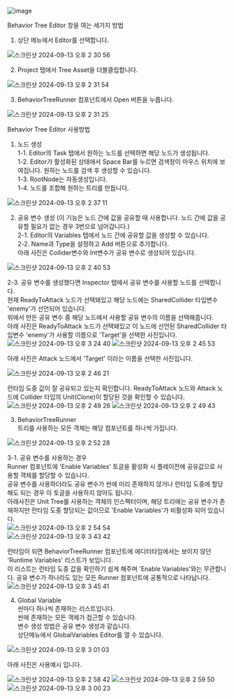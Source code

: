 ![image](https://github.com/user-attachments/assets/41e9e4f5-9dbd-4d64-875b-7eb6ccc40c59)

Behavior Tree Editor 창을 여는 세가지 방법
1. 상단 메뉴에서 Editor를 선택합니다.

![스크린샷 2024-09-13 오후 2 30 56](https://github.com/user-attachments/assets/3fafcf8a-38b8-476a-9b8f-e3f91ed4c173)

2. Project 탭에서 Tree Asset을 더블클립합니다.

![스크린샷 2024-09-13 오후 2 31 54](https://github.com/user-attachments/assets/65765bd7-3d48-417a-9ba4-48f2cfe95d40)

3. BehaviorTreeRunner 컴포넌트에서 Open 버튼을 누릅니다.

![스크린샷 2024-09-13 오후 2 31 25](https://github.com/user-attachments/assets/032df0c9-17f9-4f20-8c2c-b6311f421623)

Behavior Tree Editor 사용방법
1. 노드 생성  
1-1. Editor의 Task 탭에서 원하는 노드를 선택하면 해당 노드가 생성됩니다.  
1-2. Editor가 활성화된 상태에서 Space Bar를 누르면 검색창이 마우스 위치에 보여집니다. 원하는 노드를 검색 후 생성할 수 있습니다.  
1-3. RootNode는 자동생성입니다.  
1-4. 노드를 조합해 원하는 트리를 만듭니다.

![스크린샷 2024-09-13 오후 2 37 11](https://github.com/user-attachments/assets/a7fed9d9-b791-4721-b41e-5889b0a196ad)

2. 공유 변수 생성 (이 기능은 노드 간에 값을 공유할 때 사용합니다. 노드 간에 값을 공유할 필요가 없는 경우 3번으로 넘어갑니다.)  
2-1. Editor의 Variables 탭에서 노드 간에 공유할 값을 생성할 수 있습니다.  
2-2. Name과 Type을 설정하고 Add 버튼으로 추가합니다.  
아래 사진은 Collider변수와 Int변수가 공유 변수로 생성되어 있습니다.

![스크린샷 2024-09-13 오후 2 40 53](https://github.com/user-attachments/assets/23979b8e-1959-4ce8-8832-b417f8b50732)

2-3. 공유 변수를 생성했다면 Inspector 탭에서 공유 변수를 사용할 노드를 선택합니다.  
현재 ReadyToAttack 노드가 선택돼있고 해당 노드에는 SharedCollider 타입변수 'enemy'가 선언되어 있습니다.  
위에서 만든 공유 변수 중 해당 노드에서 사용할 공유 변수의 이름을 선택해줍니다.  
아래 사진은 ReadyToAttack 노드가 선택돼있고 이 노드에 선언된 SharedCollider 타입변수 'enemy'가 사용할 이름으로 'Target'을 선택한 사진입니다.  
![스크린샷 2024-09-13 오후 3 24 40](https://github.com/user-attachments/assets/06231e80-62e9-46d5-bb51-4e523d6893a3)
![스크린샷 2024-09-13 오후 2 45 53](https://github.com/user-attachments/assets/aa7078ca-52de-4a30-9cae-539fed64d039)

아래 사진은 Attack 노드에서 'Target' 이라는 이름을 선택한 사진입니다.

![스크린샷 2024-09-13 오후 2 46 21](https://github.com/user-attachments/assets/7c54e7a1-2e38-4558-980c-8a9e3d71a53a)

런타임 도중 값이 잘 공유되고 있는지 확인합니다.
ReadyToAttack 노드와 Attack 노드에 Collider 타입의 Unit(Clone)이 할당된 것을 확인할 수 있습니다.  
![스크린샷 2024-09-13 오후 2 49 26](https://github.com/user-attachments/assets/b5f9cb46-041a-4ed9-a201-bec370ebd006)
![스크린샷 2024-09-13 오후 2 49 43](https://github.com/user-attachments/assets/8fe3309d-b6b1-49c2-ae56-7f0abc22a132)

3. BehaviorTreeRunner  
트리를 사용하는 모든 객체는 해당 컴포넌트를 하나씩 가집니다.

![스크린샷 2024-09-13 오후 2 52 28](https://github.com/user-attachments/assets/27c73cac-8980-4d8d-83bc-4f1398937714)

3-1. 공유 변수를 사용하는 경우  
Runner 컴포넌트에 'Enable Variables' 토글을 활성화 시 플레이전에 공유값으로 사용할 객체를 할당할 수 있습니다.  
공유 변수를 사용하더라도 공유 변수가 씬에 미리 존재하지 않거나 런타임 도중에 할당해도 되는 경우 이 토글을 사용하지 않아도 됩니다.  
아래사진은 Unit Tree를 사용하는 객체의 인스펙터이며, 해당 트리에는 공유 변수가 존재하지만 런타임 도중 할당되는 값이므로 'Enable Variables'가 비활성화 되어 있습니다.  
![스크린샷 2024-09-13 오후 2 54 54](https://github.com/user-attachments/assets/0bb17cb4-6370-4dc3-a193-ac7d514706c7)  
![스크린샷 2024-09-13 오후 3 43 42](https://github.com/user-attachments/assets/e567edfe-6db1-4517-924c-dd488f5d3df2)

런타임이 되면 BehaviorTreeRunner 컴포넌트에 에디터타임에서는 보이지 않던 'Runtime Variables' 리스트가 보입니다.  
이 리스트는 런타임 도중 값을 확인하기 쉽게 해주며 'Enable Variables'와는 무관합니다. 공유 변수가 하나라도 있는 모든 Runner 컴포넌트에 공통적으로 나타납니다.  
![스크린샷 2024-09-13 오후 3 45 41](https://github.com/user-attachments/assets/614c3757-408b-4487-9ece-769fd488d3e1)

4. Global Variable  
씬마다 하나씩 존재하는 리스트입니다.  
씬에 존재하는 모든 객체가 접근할 수 있습니다.  
변수 생성 방법은 공유 변수 생성과 같습니다.  
상단메뉴에서 GlobalVariables Editor를 열 수 있습니다.

![스크린샷 2024-09-13 오후 3 01 03](https://github.com/user-attachments/assets/609d6fd9-5ef0-4c3b-a427-564d80f9b0e2)

아래 사진은 사용예시 입니다.

![스크린샷 2024-09-13 오후 2 58 42](https://github.com/user-attachments/assets/c111f53e-91d4-429b-ad39-64aa4a7ce93f)
![스크린샷 2024-09-13 오후 2 59 50](https://github.com/user-attachments/assets/74733d31-bbf3-4542-a565-e2e13f2cc56e)
![스크린샷 2024-09-13 오후 3 00 23](https://github.com/user-attachments/assets/b4ea457a-372f-4efd-b626-2f6a45cbdc0d)
